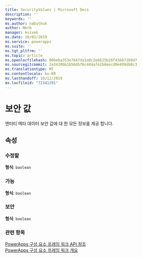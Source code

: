 ```yaml
---
title: SecurityValues | Microsoft Docs
description: ''
keywords: ''
ms.author: nabuthuk
author: Nkrb
manager: kvivek
ms.date: 10/01/2019
ms.service: powerapps
ms.suite: ''
ms.tgt_pltfrm: ''
ms.topic: article
ms.openlocfilehash: 00beba353e7b47da1a0c2e6625b26f436b72b9d7
ms.sourcegitcommit: 2a3430bb1b56dbf6c444afe2b8eecd0e499db0c3
ms.translationtype: MT
ms.contentlocale: ko-KR
ms.lasthandoff: 10/12/2019
ms.locfileid: "72341291"
---
```

# <a name="security-values"></a>보안 값

엔터티 메타 데이터 보안 값에 대 한 모든 정보를 제공 합니다. 

## <a name="properties"></a>속성

### <a name="editable"></a>수정할

**형식**: `boolean`

### <a name="readable"></a>가능

**형식**: `boolean`

### <a name="secured"></a>보안

**형식**: `boolean`

### <a name="related-topics"></a>관련 항목

[PowerApps 구성 요소 프레임 워크 API 참조](../reference/index.md)<br/>
[PowerApps 구성 요소 프레임 워크 개요](../overview.md)